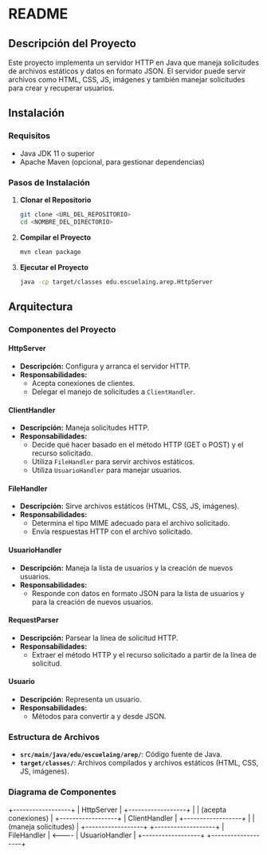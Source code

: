 # README

## Descripción del Proyecto

Este proyecto implementa un servidor HTTP en Java que maneja solicitudes de archivos estáticos y datos en formato JSON. El servidor puede servir archivos como HTML, CSS, JS, imágenes y también manejar solicitudes para crear y recuperar usuarios.

## Instalación

### Requisitos

- Java JDK 11 o superior
- Apache Maven (opcional, para gestionar dependencias)

### Pasos de Instalación

1. **Clonar el Repositorio**

   ```bash
   git clone <URL_DEL_REPOSITORIO>
   cd <NOMBRE_DEL_DIRECTORIO>
   ```

2. **Compilar el Proyecto**

   ```bash
   mvn clean package
   ```

3. **Ejecutar el Proyecto**

   ```bash
   java -cp target/classes edu.escuelaing.arep.HttpServer
   ```

## Arquitectura

### Componentes del Proyecto

#### HttpServer

- **Descripción:** Configura y arranca el servidor HTTP.
- **Responsabilidades:**
  - Acepta conexiones de clientes.
  - Delegar el manejo de solicitudes a `ClientHandler`.

#### ClientHandler

- **Descripción:** Maneja solicitudes HTTP.
- **Responsabilidades:**
  - Decide qué hacer basado en el método HTTP (GET o POST) y el recurso solicitado.
  - Utiliza `FileHandler` para servir archivos estáticos.
  - Utiliza `UsuarioHandler` para manejar usuarios.

#### FileHandler

- **Descripción:** Sirve archivos estáticos (HTML, CSS, JS, imágenes).
- **Responsabilidades:**
  - Determina el tipo MIME adecuado para el archivo solicitado.
  - Envía respuestas HTTP con el archivo solicitado.

#### UsuarioHandler

- **Descripción:** Maneja la lista de usuarios y la creación de nuevos usuarios.
- **Responsabilidades:**
  - Responde con datos en formato JSON para la lista de usuarios y para la creación de nuevos usuarios.

#### RequestParser

- **Descripción:** Parsear la línea de solicitud HTTP.
- **Responsabilidades:**
  - Extraer el método HTTP y el recurso solicitado a partir de la línea de solicitud.

#### Usuario

- **Descripción:** Representa un usuario.
- **Responsabilidades:**
  - Métodos para convertir a y desde JSON.

### Estructura de Archivos

- **`src/main/java/edu/escuelaing/arep/`**: Código fuente de Java.
- **`target/classes/`**: Archivos compilados y archivos estáticos (HTML, CSS, JS, imágenes).



### Diagrama de Componentes
   +------------------+
|    HttpServer    |
+------------------+
         |
         | (acepta conexiones)
         |
+------------------+
|  ClientHandler   |
+------------------+
         |
         | (maneja solicitudes)
         |
+------------------+       +-------------------+
|   FileHandler    | <---- |    UsuarioHandler |
+------------------+       +-------------------+
